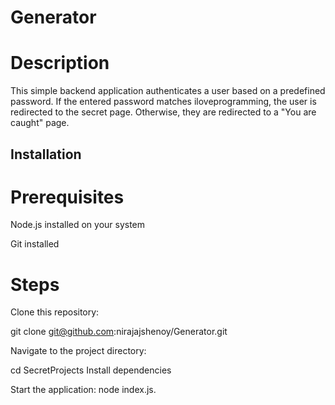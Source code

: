 # Generator
# Description

This simple backend application authenticates a user based on a predefined password. If the entered password matches iloveprogramming, the user is redirected to the secret page. Otherwise, they are redirected to a "You are caught" page.

## Installation

# Prerequisites

Node.js installed on your system

Git installed

# Steps

Clone this repository:

git clone git@github.com:nirajajshenoy/Generator.git

Navigate to the project directory:

cd SecretProjects
Install dependencies

Start the application:
node index.js.

